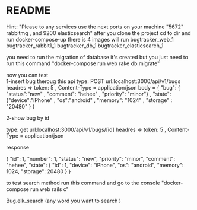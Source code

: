 # README

Hint: "Please to any services use the next ports on your machine "5672" rabbitmq , and 9200 elasticsearch"
after you clone the project cd to dir 
and run docker-compose-up 
there is 4 images will run 
bugtracker_web_1 
bugtracker_rabbit1_1 
bugtracker_db_1 
bugtracker_elasticsearch_1

you need to run the migration of database it's created but you just need to run this command 
 "docker-compose run web rake db:migrate" 

now you can test  
1-insert bug theroug this api 
type: POST 
url:localhost:3000/api/v1/bugs
headres => token: 5 , Content-Type = application/json 
body = 
{
 "bug": { "status":"new" , "comment": "hehee" , "priority": "minor"} ,
 "state":{"device":"iPhone" , "os":"android" , "memory": "1024" , "storage" : "20480" }
}


2-show bug by id 

type: get 
url:localhost:3000/api/v1/bugs/[id]
headres => token: 5 , Content-Type = application/json

response 

{
  "id": 1,
  "number": 1,
  "status": "new",
  "priority": "minor",
  "comment": "hehee",
  "state": {
    "id": 1,
    "device": "iPhone",
    "os": "android",
    "memory": 1024,
    "storage": 20480
  }
}


to test search method run this command and go to the console 
"docker-compose run web rails c" 

Bug.elk_search (any word you want to search )





